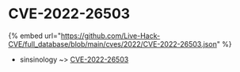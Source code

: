 # CVE-2022-26503
{% embed url="https://github.com/Live-Hack-CVE/full_database/blob/main/cves/2022/CVE-2022-26503.json" %}

* sinsinology ~> [CVE-2022-26503](https://www.alice-snow.ru/2022/database/cve-2022-26503/cve-2022-26503-sinsinology)